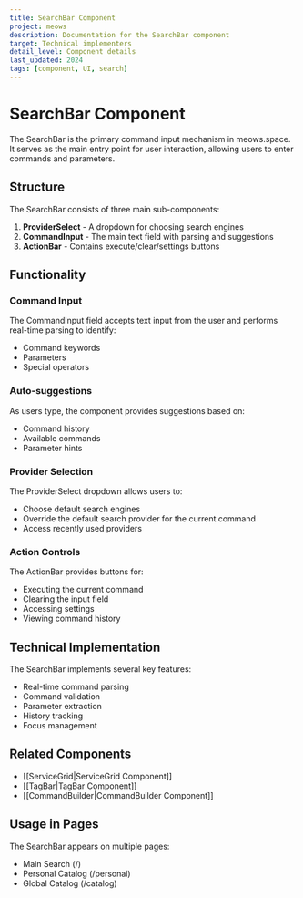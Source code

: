 ```yaml
---
title: SearchBar Component
project: meows
description: Documentation for the SearchBar component
target: Technical implementers
detail_level: Component details
last_updated: 2024
tags: [component, UI, search]
---
```


# SearchBar Component

The SearchBar is the primary command input mechanism in meows.space. It serves as the main entry point for user interaction, allowing users to enter commands and parameters.

## Structure

The SearchBar consists of three main sub-components:

1. **ProviderSelect** - A dropdown for choosing search engines
2. **CommandInput** - The main text field with parsing and suggestions
3. **ActionBar** - Contains execute/clear/settings buttons

## Functionality

### Command Input

The CommandInput field accepts text input from the user and performs real-time parsing to identify:
- Command keywords
- Parameters
- Special operators

### Auto-suggestions

As users type, the component provides suggestions based on:
- Command history
- Available commands
- Parameter hints

### Provider Selection

The ProviderSelect dropdown allows users to:
- Choose default search engines
- Override the default search provider for the current command
- Access recently used providers

### Action Controls

The ActionBar provides buttons for:
- Executing the current command
- Clearing the input field
- Accessing settings
- Viewing command history

## Technical Implementation

The SearchBar implements several key features:

- Real-time command parsing
- Command validation
- Parameter extraction
- History tracking
- Focus management

## Related Components

- [[ServiceGrid|ServiceGrid Component]]
- [[TagBar|TagBar Component]]
- [[CommandBuilder|CommandBuilder Component]]

## Usage in Pages

The SearchBar appears on multiple pages:
- Main Search (/)
- Personal Catalog (/personal)
- Global Catalog (/catalog) 
